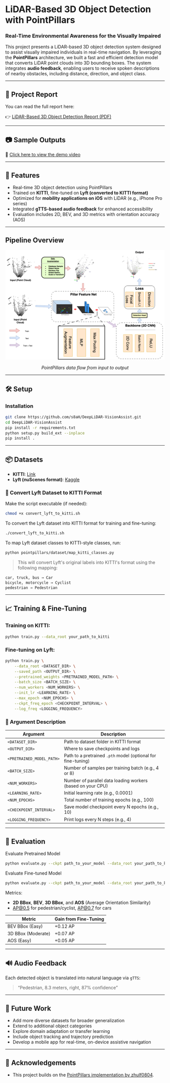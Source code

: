 # LiDAR-Based 3D Object Detection with PointPillars

### Real-Time Environmental Awareness for the Visually Impaired

This project presents a LiDAR-based 3D object detection system designed to assist visually impaired individuals in real-time navigation. By leveraging the **PointPillars** architecture, we built a fast and efficient detection model that converts LiDAR point clouds into 3D bounding boxes. The system integrates **audio feedback**, enabling users to receive spoken descriptions of nearby obstacles, including distance, direction, and object class.

---

## 📄 Project Report

You can read the full report here:

👉 [LiDAR-Based 3D Object Detection Report (PDF)](lidar_3D_object_detection_pointpillars_report.pdf)

---

## 📷 Sample Outputs

🎥 [Click here to view the demo video](https://drive.google.com/file/d/1kJScnVlS8XourOvelULTHqV6_wJT1BV7/view?usp=sharing)

---

## 🚀 Features

- Real-time 3D object detection using PointPillars
- Trained on **KITTI**, fine-tuned on **Lyft (converted to KITTI format)**
- Optimized for **mobility applications on iOS** with LiDAR (e.g., iPhone Pro series)
- Integrated **gTTS-based audio feedback** for enhanced accessibility
- Evaluation includes 2D, BEV, and 3D metrics with orientation accuracy (AOS)

---

## Pipeline Overview

<div align="center">
  <img src="pointpillars_pipeline.png" width="600" alt="PointPillars Pipeline Diagram"/>
  <p><em>PointPillars data flow from input to output</em></p>
</div>

---

## 🛠 Setup

### Installation
```bash
git clone https://github.com/s8aH/DeepLiDAR-VisionAssist.git
cd DeepLiDAR-VisionAssist
pip install -r requirements.txt
python setup.py build_ext --inplace
pip install .
```

---

## 📦 Datasets
- **KITTI**: [Link](https://www.cvlibs.net/datasets/kitti/)
- **Lyft (nuScenes format)**: [Kaggle](https://www.kaggle.com/competitions/3d-object-detection-for-autonomous-vehicles)

### 🔄 Convert Lyft Dataset to KITTI Format

Make the script executable (if needed):
```bash
chmod +x convert_lyft_to_kitti.sh
```
To convert the Lyft dataset into KITTI format for training and fine-tuning:
```bash
./convert_lyft_to_kitti.sh
```

To map Lyft dataset classes to KITTI-style classes, run:
```bash
python pointpillars/dataset/map_kitti_classes.py
```

> This will convert Lyft's original labels into KITTI's format using the following mapping:
```
car, truck, bus → Car  
bicycle, motorcycle → Cyclist  
pedestrian → Pedestrian
```

---

## 📈 Training & Fine-Tuning

### Training on KITTI:
```bash
python train.py --data_root your_path_to_kitti
```

### Fine-tuning on Lyft:
```bash
python train.py \
    --data_root <DATASET_DIR> \
    --saved_path <OUTPUT_DIR> \
    --pretrained_weights <PRETRAINED_MODEL_PATH> \
    --batch_size <BATCH_SIZE> \
    --num_workers <NUM_WORKERS> \
    --init_lr <LEARNING_RATE> \
    --max_epoch <NUM_EPOCHS> \
    --ckpt_freq_epoch <CHECKPOINT_INTERVAL> \
    --log_freq <LOGGING_FREQUENCY>
```

### 📌 Argument Description

| Argument                  | Description                                                                 |
|---------------------------|-----------------------------------------------------------------------------|
| `<DATASET_DIR>`           | Path to dataset folder in KITTI format                                      |
| `<OUTPUT_DIR>`            | Where to save checkpoints and logs                                          |
| `<PRETRAINED_MODEL_PATH>` | Path to a pretrained `.pth` model (optional for fine-tuning)                |
| `<BATCH_SIZE>`            | Number of samples per training batch (e.g., 4 or 8)                          |
| `<NUM_WORKERS>`           | Number of parallel data loading workers (based on your CPU)                 |
| `<LEARNING_RATE>`         | Initial learning rate (e.g., 0.0001)                                         |
| `<NUM_EPOCHS>`            | Total number of training epochs (e.g., 100)                                  |
| `<CHECKPOINT_INTERVAL>`   | Save model checkpoint every N epochs (e.g., 10)                              |
| `<LOGGING_FREQUENCY>`     | Print logs every N steps (e.g., 4)                                           |

---

## 🎯 Evaluation

Evaluate Pretrained Model
```bash
python evaluate.py --ckpt path_to_your_model --data_root your_path_to_kitti 
```
Evaluate Fine-tuned Model
```bash
python evaluate.py --ckpt path_to_your_model --data_root your_path_to_kitti --finetune
```

Metrics:  
- **2D BBox**, **BEV**, **3D BBox**, and **AOS** (Average Orientation Similarity)  
- AP@0.5 for pedestrian/cyclist, AP@0.7 for cars

| Metric         | Gain from Fine-Tuning |
|----------------|------------------------|
| BEV BBox (Easy) | +0.12 AP |
| 3D BBox (Moderate) | +0.07 AP |
| AOS (Easy) | +0.05 AP |

---

## 🔊 Audio Feedback

Each detected object is translated into natural language via `gTTS`:
> “Pedestrian, 8.3 meters, right, 87% confidence”

---

## 🧠 Future Work

- Add more diverse datasets for broader generalization
- Extend to additional object categories
- Explore domain adaptation or transfer learning
- Include object tracking and trajectory prediction
- Develop a mobile app for real-time, on-device assistive navigation  

---

## 🙏 Acknowledgements

- This project builds on the [PointPillars implementation by zhulf0804](https://github.com/zhulf0804/PointPillars).
